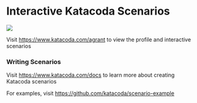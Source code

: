 # Interactive Katacoda Scenarios

[![](http://shields.katacoda.com/katacoda/agrant/count.svg)](https://www.katacoda.com/agrant "Get your profile on Katacoda.com")

Visit https://www.katacoda.com/agrant to view the profile and interactive scenarios

### Writing Scenarios
Visit https://www.katacoda.com/docs to learn more about creating Katacoda scenarios

For examples, visit https://github.com/katacoda/scenario-example
